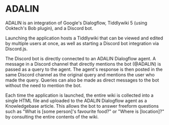 ADALIN
=================

ADALIN is an integration of Google's Dialogflow, Tiddlywiki 5 (using Ooktech's Bob plugin), and a Discord bot.

Launching the application hosts a Tiddlywiki that can be viewed and edited by multiple users at once, as well as starting a Discord bot integration via Discord.js.

The Discord bot is directly connected to an ADALIN Dialogflow agent. A message in a Discord channel that directly mentions the bot (@ADALIN) is passed as a query to the agent. The agent's response is then posted in the same Discord channel as the original query and mentions the user who made the query. Queries can also be made as direct messages to the bot without the need to mention the bot.

Each time the application is launched, the entire wiki is collected into a single HTML file and uploaded to the ADALIN Dialogflow agent as a Knowledgebase article. This allows the bot to answer freeform questions such as "What is [some person]'s favourite food?" or "Where is [location]?" by consulting the entire contents of the wiki.
